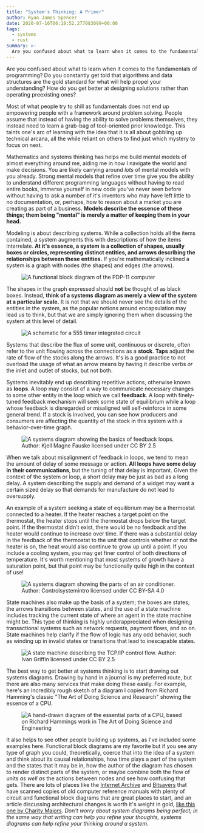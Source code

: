 ```yaml
---
title: "System's Thinking: A Primer"
author: Ryan James Spencer
date: 2020-07-16T06:18:52.277083099+00:00
tags:
  - systems
  - rust
summary: >-
  Are you confused about what to learn when it comes to the fundamentals of programming? Do you constantly get told that algorithms and data structures are the gold standard for what will help propel your understanding? How do you get better at designing solutions rather than operating preexisting ones?
---
```


Are you confused about what to learn when it comes to the fundamentals of programming? Do you constantly get told that algorithms and data structures are the gold standard for what will help propel your understanding? How do you get better at designing solutions rather than operating preexisting ones?

Most of what people try to shill as fundamentals does not end up empowering people with a framework around problem solving. People assume that instead of having the ability to solve problems themselves, they instead need to learn a grab-bag of tool-oriented prior knowledge. This taints one's arc of learning with the idea that it is all about gobbling up technical arcana, all the while reliant on others to find just which mystery to focus on next.

Mathematics and systems thinking has helps me build mental models of almost everything around me, aiding me in how I navigate the world and make decisions. You are likely carrying around *lots* of mental models with you already. Strong mental models that refine over time give you the ability to understand different programming languages without having to read entire books, immerse yourself in new code you've never seen before without having to ask a number of it's inventors who may have left little to no documentation, or, perhaps, how to reason about a market you are creating as part of a business. **Models describe the essence of these things; them being "mental" is merely a matter of keeping them in your head.**

Modeling is about describing systems. While a collection holds all the items contained, a system augments this with descriptions of how the items interrelate. **At it's essence, a system is a collection of shapes, usually boxes or circles, representing distinct entities, and arrows describing the relationships between these entities.** If you're mathematically inclined a system is a graph with nodes (the shapes) and edges (the arrows).

<figure>
  <img
    src="/assets/images/systems-thinking-a-primer-pdp11.jpg"
    alt="A functional block diagram of the PDP-11 computer"
    title="A functional block diagram of the PDP-11 computer">
  </img>
</figure>

The shapes in the graph expressed should **not** be thought of as black boxes. Instead, **think of a systems diagram as merely a view of the system at a particular scale.** It is not that we should never see the details of the entities in the system, as the popular notions around encapsulation may lead us to think, but that we are simply ignoring them when discussing the system at this level of detail.

<figure>
  <img
    src="/assets/images/systems-thinking-a-primer-555-timer.jpg"
    alt="A schematic for a 555 timer integrated circuit"
    title="A schematic for a 555 timer integrated circuit">
  </img>
</figure>

Systems that describe the flux of some unit, continuous or discrete, often refer to the unit flowing across the connections as a **stock**. **Taps** adjust the rate of flow of the stocks along the arrows. It's is a good practice to not overload the usage of what an arrow means by having it describe verbs *or* the inlet and outlet of stocks, but not both.

Systems inevitably end up describing repetitive actions, otherwise known as **loops**. A loop may consist of a way to communicate necessary changes to some other entity in the loop which we call **feedback**. A loop with finely-tuned feedback mechanism will seek some state of equilibrium while a loop whose feedback is disregarded or misaligned will self-reinforce in some general trend. If a stock is involved, you can see how producers and consumers are affecting the quantity of the stock in this system with a behavior-over-time graph.

<figure>
  <img
    src="/assets/images/systems-thinking-a-primer-feedback-loops.jpg"
    alt="A systems diagram showing the basics of feedback loops. Author: Kjell Magne Fauske licensed under CC BY 2.5"
    title="A systems diagram showing the basics of feedback loops. Author: Kjell Magne Fauske licensed under CC BY 2.5">
  </img>
</figure>

When we talk about misalignment of feedback in loops, we tend to mean the amount of delay of some message or action. **All loops have some delay in their communications**, but the tuning of that delay is important. Given the context of the system or loop, a short delay may be just as bad as a long delay. A system describing the supply and demand of a widget may want a certain sized delay so that demands for manufacture do not lead to oversupply.

An example of a system seeking a state of equilibrium may be a thermostat connected to a heater. If the heater reaches a target point on the thermostat, the heater stops until the thermostat drops below the target point. If the thermostat didn't exist, there would be no feedback and the heater would continue to increase over time. If there was a substantial delay in the feedback of the thermostat to the unit that controls whether or not the heater is on, the heat would also continue to grow up until a point. If you include a cooling system, you may get finer control of both directions of temperature. It's worth mentioning that most systems of growth have a saturation point, but that point may be functionally quite high in the context of use!

<figure>
  <img
    src="/assets/images/systems-thinking-a-primer-aircon.jpg"
    alt="A systems diagram showing the parts of an air conditioner. Author: Controlsystemintro licensed under CC BY-SA 4.0"
    title="A systems diagram showing the parts of an air conditioner. Author: Controlsystemintro licensed under CC BY-SA 4.0">
  </img>
</figure>

State machines also make up the basis of a system; the boxes are states, the arrows transitions between states, and the use of a state machine includes tracking the current state of where an agent in the state machine might be. This type of thinking is highly underappreciated when designing transactional systems such as network requests, payment flows, and so on. State machines help clarify if the flow of logic has any odd behavior, such as winding up in invalid states or transitions that lead to inescapable states.

<figure>
  <img
    src="/assets/images/systems-thinking-a-primer-state-machine.jpg"
    alt="A state machine describing the TCP/IP control flow. Author: Ivan Griffin licensed under CC BY 2.5"
    title="A state machine describing the TCP/IP control flow. Author: Ivan Griffin licensed under CC BY 2.5">
  </img>
</figure>

The best way to get better at systems thinking is to start drawing out systems diagrams. Drawing by hand in a journal is my preferred route, but there are also many services that make doing these easily. For example, here's an incredibly rough sketch of a diagram I copied from Richard Hamming's classic "The Art of Doing Science and Research" showing the essence of a CPU.

<figure>
  <img
    src="/assets/images/systems-thinking-a-primer-cpu.jpg"
    alt="A hand-drawn diagram of the essential parts of a CPU, based on
    Richard Hammings work in The Art of Doing Science and Engineering"
    title="A hand-drawn diagram of the essential parts of a CPU, based on
    Richard Hammings work in The Art of Doing Science and Engineering">
  </img>
</figure>

It also helps to see other people building up systems, as I've included some examples here. Functional block diagrams are my favorite but if you see any type of graph you could, theoretically, coerce that into the idea of a system and think about its causal relationships, how time plays a part of the system and the states that it may be in, how the author of the diagram has chosen to render distinct parts of the system, or maybe combine both the flow of units *as well as* the actions between nodes and see how confusing that gets. There are lots of places like the [Internet Archive](https://archive.org/) and [Bitsavers](http://bitsavers.org/) that have scanned copies of old computer reference manuals with plenty of circuit and functional block diagrams that are great places to start, and an article discussing architectural changes is worth it's weight in gold, [like this one by Charity Majors](https://www.honeycomb.io/blog/secondary-storage-to-just-storage/). *Don't worry about system diagrams being perfect; in the same way that writing can help you refine your thoughts, systems diagrams can help refine your thinking around a system.*

